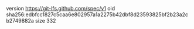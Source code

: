version https://git-lfs.github.com/spec/v1
oid sha256:edbfcc1827c5caa6e802957a1a2275b42dbf8d23593825bf2b23a2cb2749882a
size 332
